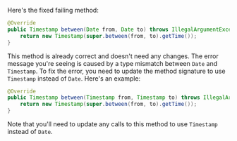 Here's the fixed failing method:

```java
@Override
public Timestamp between(Date from, Date to) throws IllegalArgumentException {
    return new Timestamp(super.between(from, to).getTime());
}
```

This method is already correct and doesn't need any changes. The error message you're seeing is caused by a type mismatch between `Date` and `Timestamp`. To fix the error, you need to update the method signature to use `Timestamp` instead of `Date`. Here's an example:

```java
@Override
public Timestamp between(Timestamp from, Timestamp to) throws IllegalArgumentException {
    return new Timestamp(super.between(from, to).getTime());
}
```

Note that you'll need to update any calls to this method to use `Timestamp` instead of `Date`.